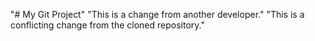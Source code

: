 "# My Git Project" 
"This is a change from another developer." 
"This is a conflicting change from the cloned repository." 
